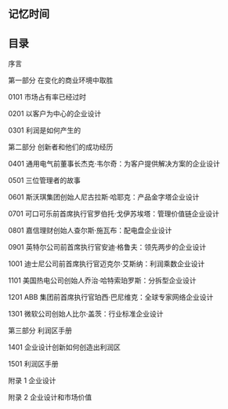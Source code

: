 ## 记忆时间

## 目录

序言

第一部分 在变化的商业环境中取胜

0101 市场占有率已经过时

0201 以客户为中心的企业设计

0301 利润是如何产生的

第二部分 创新者和他们的成功经历

0401 通用电气前董事长杰克·韦尔奇：为客户提供解决方案的企业设计

0501 三位管理者的故事

0601 斯沃琪集团创始人尼古拉斯·哈耶克：产品金字塔企业设计

0701 可口可乐前首席执行官罗伯托·戈伊苏埃塔：管理价值链企业设计

0801 嘉信理财创始人查尔斯·施瓦布：配电盘企业设计

0901 英特尔公司前首席执行官安迪·格鲁夫：领先两步的企业设计

1001 迪士尼公司前首席执行官迈克尔·艾斯纳：利润乘数企业设计

1101 美国热电公司创始人乔治·哈特索珀罗斯：分拆型企业设计

1201 ABB 集团前首席执行官珀西·巴尼维克：全球专家网络企业设计

1301  微软公司创始人比尔·盖茨：行业标准企业设计

第三部分 利润区手册

1401 企业设计创新如何创造出利润区

1501 利润区手册

附录 1 企业设计

附录 2 企业设计和市场价值